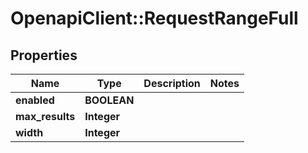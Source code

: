 # OpenapiClient::RequestRangeFull

## Properties
Name | Type | Description | Notes
------------ | ------------- | ------------- | -------------
**enabled** | **BOOLEAN** |  | 
**max_results** | **Integer** |  | 
**width** | **Integer** |  | 


